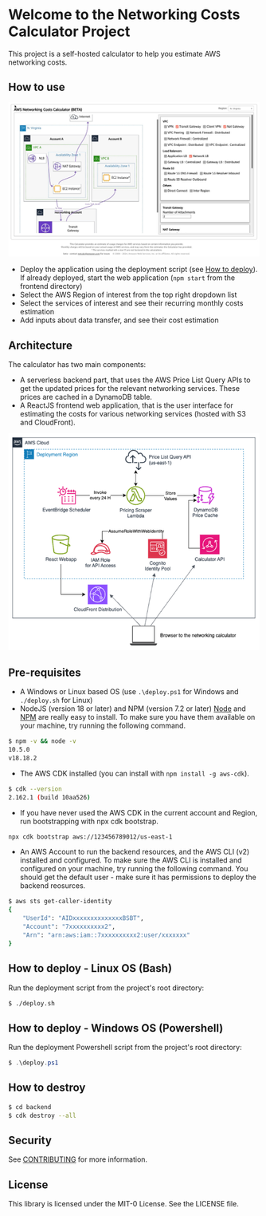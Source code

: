 # Welcome to the Networking Costs Calculator Project

This project is a self-hosted calculator to help you estimate AWS networking costs.

## How to use
![Screenshot](frontend/public/img/calc-screenshot.jpg?raw=true "Screenshot")

* Deploy the application using the deployment script (see [How to deploy](#how-to-deploy)). If already deployed, start the web application (`npm start` from the frontend directory)
* Select the AWS Region of interest from the top right dropdown list
* Select the services of interest and see their recurring monthly costs estimation
* Add inputs about data transfer, and see their cost estimation

## Architecture
The calculator has two main components:
* A serverless backend part, that uses the AWS Price List Query APIs to get the updated prices for the relevant networking services. These prices are cached in a DynamoDB table.
* A ReactJS frontend web application, that is the user interface for estimating the costs for various networking services (hosted with S3 and CloudFront).
  
![Architecture](frontend/public/img/fig2_arc.png?raw=true "Architecture")

## Pre-requisites
* A Windows or Linux based OS (use `.\deploy.ps1` for Windows and `./deploy.sh` for Linux)
* NodeJS (version 18 or later) and NPM (version 7.2 or later)
[Node](http://nodejs.org/) and [NPM](https://npmjs.org/) are really easy to install.
To make sure you have them available on your machine,
try running the following command.

```sh
$ npm -v && node -v
10.5.0
v18.18.2
```
* The AWS CDK installed (you can install with `npm install -g aws-cdk`).
```sh
$ cdk --version
2.162.1 (build 10aa526)
```
* If you have never used the AWS CDK in the current account and Region, run bootstrapping with npx cdk bootstrap.
```sh
npx cdk bootstrap aws://123456789012/us-east-1
```
* An AWS Account to run the backend resources, and the AWS CLI (v2) installed and configured.
To make sure the AWS CLI is installed and configured on your machine,
try running the following command. You should get the default user - make sure it has permissions to deploy the backend reosurces.

```sh
$ aws sts get-caller-identity
{
    "UserId": "AIDxxxxxxxxxxxxxxBSBT",
    "Account": "7xxxxxxxxxx2",
    "Arn": "arn:aws:iam::7xxxxxxxxxx2:user/xxxxxxx"
}
```

## How to deploy - Linux OS (Bash)
Run the deployment script from the project's root directory:

```sh
$ ./deploy.sh
```

## How to deploy - Windows OS (Powershell)
Run the deployment Powershell script from the project's root directory:

```powershell
$ .\deploy.ps1
```

## How to destroy

```sh
$ cd backend
$ cdk destroy --all
```

## Security

See [CONTRIBUTING](CONTRIBUTING.md#security-issue-notifications) for more information.

## License <a name="License"></a>

This library is licensed under the MIT-0 License. See the LICENSE file.

